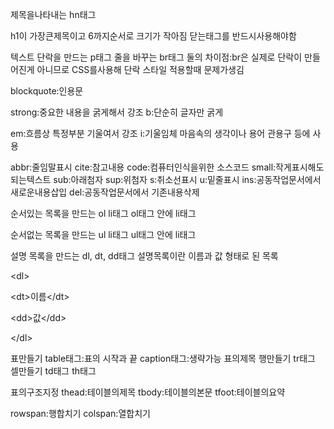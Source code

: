 제목을나타내는 hn태그

h1이 가장큰제목이고 6까지순서로 크기가 작아짐
닫는태그를 반드시사용해야함

텍스트 단락을 만드는 p태그
줄을 바꾸는 br태그
둘의 차이점:br은 실제로 단락이 만들어진게 아니므로 CSS를사용해 단락 스타일 적용할때 문제가생김

blockquote:인용문

strong:중요한 내용을 굵게해서 강조
b:단순히 글자만 굵게

em:흐름상 특정부분 기울여서 강조
i:기울임체 마음속의 생각이나 용어 관용구 등에 사용

abbr:줄임말표시
cite:참고내용
code:컴퓨터인식을위한 소스코드
small:작게표시해도되는텍스트
sub:아래첨자
sup:위첨자
s:취소선표시
u:밑줄표시
ins:공동작업문서에서 새로운내용삽입
del:공동작업문서에서 기존내용삭제


순서있는 목록을 만드는 ol li태그
ol태그 안에 li태그

순서없는 목록을 만드는 ul li태그
ul태그 안에 li태그

설명 목록을 만드는 dl, dt, dd태그
설명목록이란 이름과 값 형태로 된 목록

\<dl\>

\<dt\>이름\</dt\>

\<dd\>값\</dd\>

\</dl\>


표만들기
table태그:표의 시작과 끝
caption태그:생략가능 표의제목
행만들기
tr태그 
셀만들기
td태그
th태그


표의구조지정
thead:테이블의제목
tbody:테이블의본문
tfoot:테이블의요약

rowspan:행합치기
colspan:열합치기






